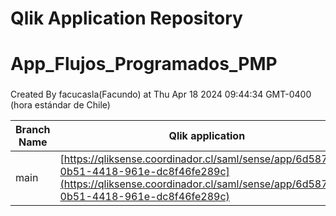 # Qlik Application Repository 
# App_Flujos_Programados_PMP
### 
Created By facucasla(Facundo) at Thu Apr 18 2024 09:44:34 GMT-0400 (hora estándar de Chile)

Branch Name|Qlik application
---|---
main|[https://qliksense.coordinador.cl/saml/sense/app/6d587781-0b51-4418-961e-dc8f46fe289c](https://qliksense.coordinador.cl/saml/sense/app/6d587781-0b51-4418-961e-dc8f46fe289c)